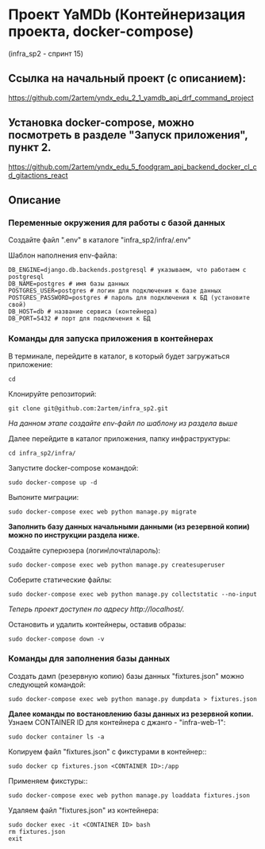 # Проект YaMDb (Контейнеризация проекта, docker-compose)

(infra_sp2 - спринт 15)

## Ссылка на начальный проект (с описанием):

https://github.com/2artem/yndx_edu_2_1_yamdb_api_drf_command_project

## Установка docker-compose, можно посмотреть в  разделе "Запуск приложения", пункт 2.

https://github.com/2artem/yndx_edu_5_foodgram_api_backend_docker_cl_cd_gitactions_react

## Описание


### Переменные окружения для работы с базой данных
Создайте файл ".env" в каталоге "infra_sp2/infra/.env"

Шаблон наполнения env-файла:
```
DB_ENGINE=django.db.backends.postgresql # указываем, что работаем с postgresql
DB_NAME=postgres # имя базы данных
POSTGRES_USER=postgres # логин для подключения к базе данных
POSTGRES_PASSWORD=postgres # пароль для подключения к БД (установите свой)
DB_HOST=db # название сервиса (контейнера)
DB_PORT=5432 # порт для подключения к БД 
```

### Команды для запуска приложения в контейнерах
В терминале, перейдите в каталог, в который будет загружаться приложение:
```
cd 
```
Клонируйте репозиторий:
```
git clone git@github.com:2artem/infra_sp2.git
```
*На данном этапе создайте env-файл по шаблону из раздела выше*

Далее перейдите в каталог приложения, папку инфраструктуры:
```
cd infra_sp2/infra/
```
Запустите docker-compose командой:
```
sudo docker-compose up -d
```
Выпоните миграции:
```
sudo docker-compose exec web python manage.py migrate
```
**Заполнить базу данных начальными данными (из резервной копии) можно по инструкции раздела ниже.**

Создайте суперюзера (логин\почта\пароль):
```
sudo docker-compose exec web python manage.py createsuperuser
```
Соберите статические файлы:
```
sudo docker-compose exec web python manage.py collectstatic --no-input 
```
*Теперь проект доступен по адресу http://localhost/.*


Остановить и удалить контейнеры, оставив образы:
```
sudo docker-compose down -v
```
### Команды для заполнения базы данных
Создать дамп (резервную копию) базы данных "fixtures.json" можно следующей командой:
```
sudo docker-compose exec web python manage.py dumpdata > fixtures.json
```
**Далее команды по востановлению базы данных из резервной копии.**
Узнаем CONTAINER ID для контейнера с джанго - "infra-web-1":
```
sudo docker container ls -a
```
Копируем файл "fixtures.json" с фикстурами в контейнер::
```
sudo docker cp fixtures.json <CONTAINER ID>:/app
```
Применяем фикстуры::
```
sudo docker-compose exec web python manage.py loaddata fixtures.json
```
Удаляем файл "fixtures.json" из контейнера:
```
sudo docker exec -it <CONTAINER ID> bash
rm fixtures.json
exit
```

